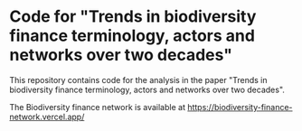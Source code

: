 # Code for "Trends in biodiversity finance terminology, actors and networks over two decades"
This repository contains code for the analysis in the paper "Trends in biodiversity finance terminology, actors and networks over two decades".

The Biodiversity finance network is available at https://biodiversity-finance-network.vercel.app/